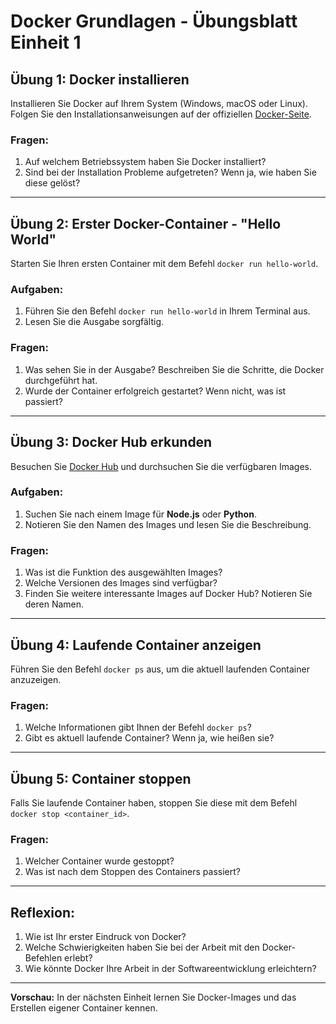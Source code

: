 # Docker Grundlagen - Übungsblatt Einheit 1

## Übung 1: Docker installieren
Installieren Sie Docker auf Ihrem System (Windows, macOS oder Linux). Folgen Sie den Installationsanweisungen auf der offiziellen [Docker-Seite](https://docs.docker.com/get-docker/).

### Fragen:
1. Auf welchem Betriebssystem haben Sie Docker installiert?
2. Sind bei der Installation Probleme aufgetreten? Wenn ja, wie haben Sie diese gelöst?

---

## Übung 2: Erster Docker-Container - "Hello World"
Starten Sie Ihren ersten Container mit dem Befehl `docker run hello-world`.

### Aufgaben:
1. Führen Sie den Befehl `docker run hello-world` in Ihrem Terminal aus.
2. Lesen Sie die Ausgabe sorgfältig.

### Fragen:
1. Was sehen Sie in der Ausgabe? Beschreiben Sie die Schritte, die Docker durchgeführt hat.
2. Wurde der Container erfolgreich gestartet? Wenn nicht, was ist passiert?

---

## Übung 3: Docker Hub erkunden
Besuchen Sie [Docker Hub](https://hub.docker.com) und durchsuchen Sie die verfügbaren Images.

### Aufgaben:
1. Suchen Sie nach einem Image für **Node.js** oder **Python**.
2. Notieren Sie den Namen des Images und lesen Sie die Beschreibung.

### Fragen:
1. Was ist die Funktion des ausgewählten Images?
2. Welche Versionen des Images sind verfügbar?
3. Finden Sie weitere interessante Images auf Docker Hub? Notieren Sie deren Namen.

---

## Übung 4: Laufende Container anzeigen
Führen Sie den Befehl `docker ps` aus, um die aktuell laufenden Container anzuzeigen.

### Fragen:
1. Welche Informationen gibt Ihnen der Befehl `docker ps`?
2. Gibt es aktuell laufende Container? Wenn ja, wie heißen sie?

---

## Übung 5: Container stoppen
Falls Sie laufende Container haben, stoppen Sie diese mit dem Befehl `docker stop <container_id>`.

### Fragen:
1. Welcher Container wurde gestoppt?
2. Was ist nach dem Stoppen des Containers passiert?

---

## Reflexion:
1. Wie ist Ihr erster Eindruck von Docker?
2. Welche Schwierigkeiten haben Sie bei der Arbeit mit den Docker-Befehlen erlebt?
3. Wie könnte Docker Ihre Arbeit in der Softwareentwicklung erleichtern?

---

**Vorschau:** In der nächsten Einheit lernen Sie Docker-Images und das Erstellen eigener Container kennen.
